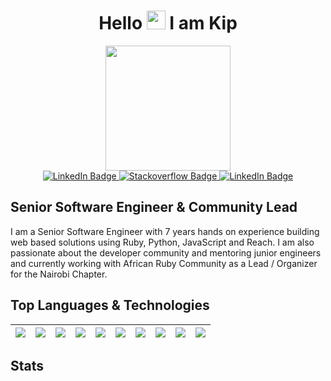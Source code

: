 <div id="header" align="center">
  <h1>
    Hello
    <img src="https://media.giphy.com/media/hvRJCLFzcasrR4ia7z/giphy.gif" width="30px"/>
    I am Kip
  </h1>
  <img src="https://media.giphy.com/media/xT77XGWy4IRCeRbWg0/giphy.gif" height="200"/>
  <div id="badges">
    <a href="https://www.linkedin.com/in/kipng-etich-ng-eno-178451121/" target="_blank">
      <img src="https://img.shields.io/badge/LinkedIn-blue?style=for-the-badge&logo=linkedin&logoColor=white" alt="LinkedIn Badge"/>
    </a>
    <a href="https://stackoverflow.com/users/7441515/kipngetich" target="_blank">
      <img src="https://img.shields.io/badge/Stackoverflow-red?style=for-the-badge&logo=stackoverflow&logoColor=white" alt="Stackoverflow Badge"/>
    </a>
    <a href="https://www.linkedin.com/in/kipng-etich-ng-eno-178451121/" target="_blank">
      <img src="https://img.shields.io/badge/Twitter-blue?style=for-the-badge&logo=twitter&logoColor=white" alt="LinkedIn Badge"/>
    </a> 
  </div>
</div>

## Senior Software Engineer & Community Lead
I am a Senior Software Engineer with 7 years hands on experience building web based solutions using Ruby, Python, JavaScript and Reach. I am also passionate about the developer community and mentoring junior engineers and currently working with African Ruby Community as a Lead / Organizer for the Nairobi Chapter.

## Top Languages & Technologies

|![](https://img.shields.io/badge/-Ruby-red?logo=ruby&style=flat)|![](https://img.shields.io/badge/-Python-blue?logo=python&style=flat&logoColor=yellow)|![](https://img.shields.io/badge/-MySQL-black?logo=mysql&style=flat)|![](https://img.shields.io/badge/-Postgres-9cf?logo=postgresql&style=flat)|![](https://img.shields.io/badge/-Docker-black?logo=docker&style=flat)|![](https://img.shields.io/badge/-Git-white?logo=git&style=flat)| ![](https://img.shields.io/badge/-DigitalOcean-9cf?logo=digitalocean&style=flat)|![](https://img.shields.io/badge/-Postman-beige?logo=postman&style=flat)|![](https://img.shields.io/badge/-AWS-black?logo=amazon&style=flat)|![](https://img.shields.io/badge/-Heroku-purple?logo=heroku&style=flat)|
|---|---|---|---|---|---|---|---|---|---|

## Stats